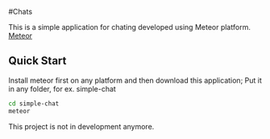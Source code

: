 #Chats

This is a simple application for chating developed using Meteor platform. [Meteor](https://www.meteor.com/)

## Quick Start

Install meteor first on any platform and then download this application;
Put it in any folder, for ex. simple-chat
```bash
cd simple-chat
meteor
```
This project is not in development anymore.
